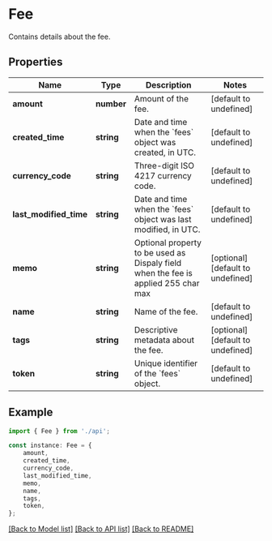# Fee

Contains details about the fee.

## Properties

Name | Type | Description | Notes
------------ | ------------- | ------------- | -------------
**amount** | **number** | Amount of the fee. | [default to undefined]
**created_time** | **string** | Date and time when the &#x60;fees&#x60; object was created, in UTC. | [default to undefined]
**currency_code** | **string** | Three-digit ISO 4217 currency code. | [default to undefined]
**last_modified_time** | **string** | Date and time when the &#x60;fees&#x60; object was last modified, in UTC. | [default to undefined]
**memo** | **string** | Optional property to be used as Dispaly field when the fee is applied 255 char max | [optional] [default to undefined]
**name** | **string** | Name of the fee. | [default to undefined]
**tags** | **string** | Descriptive metadata about the fee. | [optional] [default to undefined]
**token** | **string** | Unique identifier of the &#x60;fees&#x60; object. | [default to undefined]

## Example

```typescript
import { Fee } from './api';

const instance: Fee = {
    amount,
    created_time,
    currency_code,
    last_modified_time,
    memo,
    name,
    tags,
    token,
};
```

[[Back to Model list]](../README.md#documentation-for-models) [[Back to API list]](../README.md#documentation-for-api-endpoints) [[Back to README]](../README.md)
